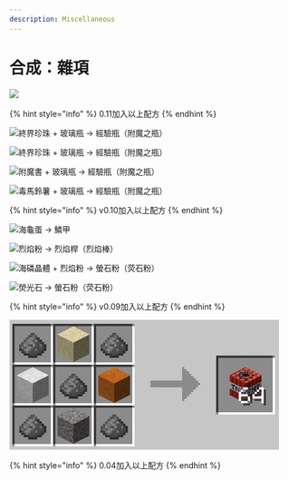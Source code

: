 ```yaml
---
description: Miscellaneous
---
```


# 合成：雜項

![](../../../.gitbook/assets/shulker\_spawn\_egg.JPG)

{% hint style="info" %}
0.11加入以上配方
{% endhint %}

![終界珍珠 + 玻璃瓶 → 經驗瓶（附魔之瓶）](../../../.gitbook/assets/experience\_bottle.jpg)

![終界珍珠 + 玻璃瓶 → 經驗瓶（附魔之瓶）](../../../.gitbook/assets/experience\_bottles.jpg)

![附魔書 + 玻璃瓶 → 經驗瓶（附魔之瓶）](../../../.gitbook/assets/experience\_bottle\_from\_enchanted\_book.JPG)

![毒馬鈴薯 + 玻璃瓶 → 經驗瓶（附魔之瓶）](../../../.gitbook/assets/experience\_bottle\_from\_poisonous\_potato.JPG)

{% hint style="info" %}
v0.10加入以上配方
{% endhint %}

![海龜蛋 → 鱗甲](../../../.gitbook/assets/turtle-egg\_to\_scute.jpg)

![烈焰粉 → 烈焰桿（烈焰棒）](../../../.gitbook/assets/blaze\_rod\_shapeless\_blaze\_powder.JPG)

![海磷晶體 + 烈焰粉 → 螢石粉（荧石粉）](../../../.gitbook/assets/glowstone\_dust\_from-shapeless\_blaze-powder.JPG)

![熒光石 → 螢石粉（荧石粉）](../../../.gitbook/assets/glowstone\_dust\_from-shapeless\_glowstone.JPG)

{% hint style="info" %}
v0.09加入以上配方
{% endhint %}

![沙/紅沙/礫石/混凝土粉末 + 火藥 → TNT](../../../.gitbook/assets/TNT.JPG)

{% hint style="info" %}
0.04加入以上配方
{% endhint %}
